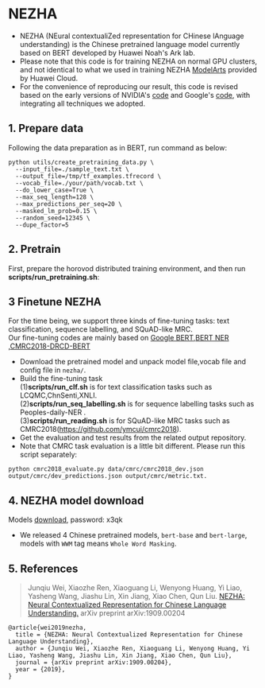 # NEZHA

* NEZHA (NEural contextualiZed representation for CHinese lAnguage understanding) is the Chinese pretrained language model currently based on BERT developed by Huawei Noah's Ark lab.
* Please note that this code is for training NEZHA on normal GPU clusters, and not identical to what we used in training NEZHA [ModelArts](https://www.huaweicloud.com/product/modelarts.html) provided by Huawei Cloud.
* For the convenience of reproducing our result, this code is revised based on the early versions of NVIDIA's [code](https://github.com/NVIDIA/DeepLearningExamples/tree/master/TensorFlow/LanguageModeling/BERT) and Google's [code](https://github.com/google-research/bert), with integrating all techniques we adopted. 


## 1. Prepare data

Following the data preparation as in BERT, run command as below:

```shell
python utils/create_pretraining_data.py \
  --input_file=./sample_text.txt \
  --output_file=/tmp/tf_examples.tfrecord \
  --vocab_file=./your/path/vocab.txt \
  --do_lower_case=True \
  --max_seq_length=128 \
  --max_predictions_per_seq=20 \
  --masked_lm_prob=0.15 \
  --random_seed=12345 \
  --dupe_factor=5
 ```


## 2. Pretrain

First, prepare the horovod distributed training environment, and then run **scripts/run_pretraining.sh**:


## 3 Finetune NEZHA

For the time being, we support three kinds of fine-tuning tasks: text classification, sequence labelling, and SQuAD-like MRC.  
Our fine-tuning codes are mainly based on [Google BERT](https://github.com/google-research/bert),[BERT NER](https://github.com/ProHiryu/bert-chinese-ner) ,[CMRC2018-DRCD-BERT](https://github.com/johndpope/CMRC2018-DRCD-BERT)

- Download the pretrained model and unpack model file,vocab file and config file in `nezha/`.
- Build the fine-tuning task  
(1)**scripts/run_clf.sh** is for text classification tasks such as LCQMC,ChnSenti,XNLI.  
(2)**scripts/run_seq_labelling.sh** is for sequence labelling tasks such as Peoples-daily-NER .  
(3)**scripts/run_reading.sh** is for SQuAD-like MRC tasks such as CMRC2018(https://github.com/ymcui/cmrc2018).  
- Get the evaluation and test results from the related output repository.
- Note that CMRC task evaluation is a little bit different. Please run this script separately:
```shell
python cmrc2018_evaluate.py data/cmrc/cmrc2018_dev.json output/cmrc/dev_predictions.json output/cmrc/metric.txt. 
```


## 4. NEZHA model download

Models [download](https://pan.baidu.com/s/1V7btNIDqBHvz4g9LOPLeeg), password: x3qk

* We released 4 Chinese pretrained models, `bert-base` and `bert-large`, models with `WWM` tag means `Whole Word Masking`.

## 5. References

> Junqiu Wei, Xiaozhe Ren, Xiaoguang Li, Wenyong Huang, Yi Liao, 
> Yasheng Wang, Jiashu Lin, Xin Jiang, Xiao Chen, Qun Liu.
> [NEZHA: Neural Contextualized Representation for Chinese Language Understanding.](https://arxiv.org/abs/1909.00204)
> arXiv preprint arXiv:1909.00204

```
@article{wei2019nezha,
  title = {NEZHA: Neural Contextualized Representation for Chinese Language Understanding},
  author = {Junqiu Wei, Xiaozhe Ren, Xiaoguang Li, Wenyong Huang, Yi Liao, Yasheng Wang, Jiashu Lin, Xin Jiang, Xiao Chen, Qun Liu},  
  journal = {arXiv preprint arXiv:1909.00204},
  year = {2019},
}
```